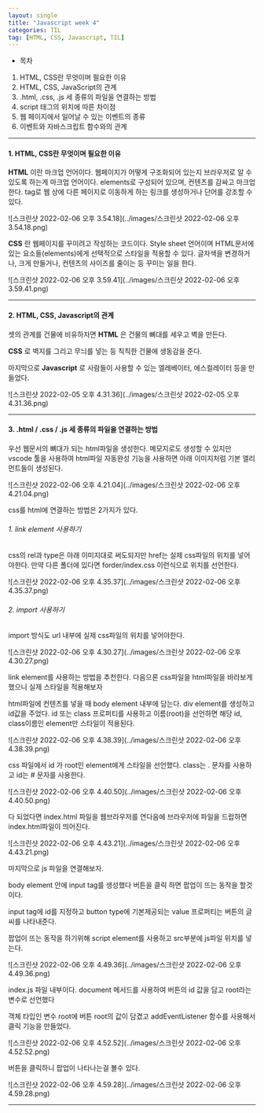 ```yaml
---
layout: single
title: "Javascript week 4"
categories: TIL
tag: [HTML, CSS, Javascript, TIL]
---
```


- 목차

1. HTML, CSS란 무엇이며 필요한 이유
2. HTML, CSS, JavaScript의 관계
3. .html, .css, .js 세 종류의 파일을 연결하는 방법
4. script 태그의 위치에 따른 차이점
5. 웹 페이지에서 일어날 수 있는 이벤트의 종류
6. 이벤트와 자바스크립트 함수와의 관계

---

#### 1. HTML, CSS란 무엇이며 필요한 이유

**HTML** 이란 마크업 언어이다. 웹페이지가 어떻게 구조화되어 있는지 브라우저로 알 수 있도록 하는게 마크업 언어이다. elements로 구성되어 있으며, 컨텐츠를 감싸고 마크업 한다. tag로 웹 상에 다른 페이지로 이동하게 하는 링크를 생성하거나 단어를 강조할 수 있다.

![스크린샷 2022-02-06 오후 3.54.18](../images/스크린샷 2022-02-06 오후 3.54.18.png)

**CSS** 란 웹페이지를 꾸미려고 작성하는 코드이다. Style sheet 언어이며 HTML문서에 있는 요소들(elements)에게 선택적으로 스타일을 적용할 수 있다. 글자색을 변경하거나, 크게 만들거나, 컨텐츠의 사이즈를 줄이는 등 꾸미는 일을 한다.

![스크린샷 2022-02-06 오후 3.59.41](../images/스크린샷 2022-02-06 오후 3.59.41.png)

---

#### 2. HTML, CSS, Javascript의 관계

셋의 관계를 건물에 비유하자면 **HTML** 은 건물의 뼈대를 세우고 벽을 만든다.

**CSS** 로 벽지를 그리고 무늬를 넣는 등 칙칙한 건물에 생동감을 준다.

마지막으로 **Javascript** 로 사람들이 사용할 수 있는 엘레베이터, 에스컬레이터 등을 만들었다.

![스크린샷 2022-02-05 오후 4.31.36](../images/스크린샷 2022-02-05 오후 4.31.36.png)

---

#### 3. .html / .css / .js 세 종류의 파일을 연결하는 방법

우선 웹문서의 뼈대가 되는 html파일을 생성한다. 메모지로도 생성할 수 있지만 vscode 툴을 사용하여 html파일 자동완성 기능을 사용하면 아래 이미지처럼 기본 엘리먼트들이 생성된다.

![스크린샷 2022-02-06 오후 4.21.04](../images/스크린샷 2022-02-06 오후 4.21.04.png)

css를 html에 연결하는 방법은 2가지가 있다.

###### 1. link element 사용하기

css의 rel과 type은 아래 이미지대로 써도되지만 href는 실제 css파일의 위치를 넣어야한다. 만약 다른 폴더에 있다면 forder/index.css 이런식으로 위치를 선언한다.

![스크린샷 2022-02-06 오후 4.35.37](../images/스크린샷 2022-02-06 오후 4.35.37.png)

###### 2. import 사용하기

import 방식도 url 내부에 실제 css파일의 위치를 넣어야한다.

![스크린샷 2022-02-06 오후 4.30.27](../images/스크린샷 2022-02-06 오후 4.30.27.png)

link element를 사용하는 방법을 추천한다. 다음으론 css파일을 html파일을 바라보게 했으니 실제 스타일을 적용해보자

html파일에 컨텐츠를 넣을 때 body element 내부에 담는다. div element를 생성하고 id값을 주었다. id 또는 class 프로퍼티를 사용하고 이름(root)을 선언하면 해당 id, class이름인 element만 스타일이 적용된다.

![스크린샷 2022-02-06 오후 4.38.39](../images/스크린샷 2022-02-06 오후 4.38.39.png)

css 파일에서 id 가 root인 element에게 스타일을 선언했다. class는 . 문자를 사용하고 id는 # 문자를 사용한다.

![스크린샷 2022-02-06 오후 4.40.50](../images/스크린샷 2022-02-06 오후 4.40.50.png)

다 되었다면 index.html 파일을 웹브라우저를 연다음에 브라우저에 파일을 드랍하면 index.html파일이 띄어진다.

![스크린샷 2022-02-06 오후 4.43.21](../images/스크린샷 2022-02-06 오후 4.43.21.png)

마지막으로 js 파일을 연결해보자.

body element 안에 input tag를 생성했다 버튼을 클릭 하면 팝업이 뜨는 동작을 할것이다.

input tag에 id를 지정하고 button type에 기본제공되는 value 프로퍼티는 버튼의 글씨를 나타내준다.

팝업이 뜨는 동작을 하기위해 script element를 사용하고 src부분에 js파일 위치를 넣는다.

![스크린샷 2022-02-06 오후 4.49.36](../images/스크린샷 2022-02-06 오후 4.49.36.png)

index.js 파일 내부이다. document 메서드를 사용하여 버튼의 id 값을 담고 root라는 변수로 선언했다

객체 타입인 변수 root에 버튼 root의 값이 담겼고 addEventListener 함수를 사용해서 클릭 기능을 만들었다.

![스크린샷 2022-02-06 오후 4.52.52](../images/스크린샷 2022-02-06 오후 4.52.52.png)

버튼을 클릭하니 팝업이 나타나는걸 볼수 있다.

![스크린샷 2022-02-06 오후 4.59.28](../images/스크린샷 2022-02-06 오후 4.59.28.png)

---
